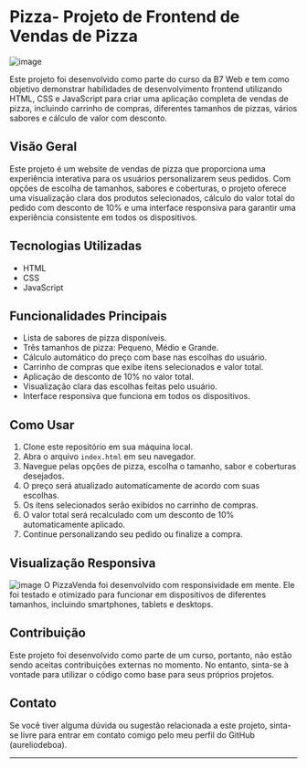 # Pizza- Projeto de Frontend de Vendas de Pizza


![image](https://github.com/aureliodeboa/Projeto-Pizzas/assets/53971991/9d4a9923-9890-4fce-95a9-410c20dd9e04)



Este projeto foi desenvolvido como parte do curso da B7 Web e tem como objetivo demonstrar habilidades de desenvolvimento frontend utilizando HTML, CSS e JavaScript para criar uma aplicação completa de vendas de pizza, incluindo carrinho de compras, diferentes tamanhos de pizzas, vários sabores e cálculo de valor com desconto.

## Visão Geral

Este projeto é um website de vendas de pizza que proporciona uma experiência interativa para os usuários personalizarem seus pedidos. Com opções de escolha de tamanhos, sabores e coberturas, o projeto oferece uma visualização clara dos produtos selecionados, cálculo do valor total do pedido com desconto de 10% e uma interface responsiva para garantir uma experiência consistente em todos os dispositivos.

## Tecnologias Utilizadas

- HTML
- CSS
- JavaScript

## Funcionalidades Principais

- Lista de sabores de pizza disponíveis.
- Três tamanhos de pizza: Pequeno, Médio e Grande.
- Cálculo automático do preço com base nas escolhas do usuário.
- Carrinho de compras que exibe itens selecionados e valor total.
- Aplicação de desconto de 10% no valor total.
- Visualização clara das escolhas feitas pelo usuário.
-  Interface responsiva que funciona em todos os dispositivos.

## Como Usar

1. Clone este repositório em sua máquina local.
2. Abra o arquivo `index.html` em seu navegador.
3. Navegue pelas opções de pizza, escolha o tamanho, sabor e coberturas desejados.
4. O preço será atualizado automaticamente de acordo com suas escolhas.
5. Os itens selecionados serão exibidos no carrinho de compras.
6. O valor total será recalculado com um desconto de 10% automaticamente aplicado.
7. Continue personalizando seu pedido ou finalize a compra.

## Visualização Responsiva
![image](https://github.com/aureliodeboa/Projeto-Pizzas/assets/53971991/c2854939-66a1-4d47-bc91-52d17fcddac4)
O PizzaVenda foi desenvolvido com responsividade em mente. Ele foi testado e otimizado para funcionar em dispositivos de diferentes tamanhos, incluindo smartphones, tablets e desktops.


## Contribuição

Este projeto foi desenvolvido como parte de um curso, portanto, não estão sendo aceitas contribuições externas no momento. No entanto, sinta-se à vontade para utilizar o código como base para seus próprios projetos.

## Contato

Se você tiver alguma dúvida ou sugestão relacionada a este projeto, sinta-se livre para entrar em contato comigo pelo meu perfil do GitHub (aureliodeboa).

---

